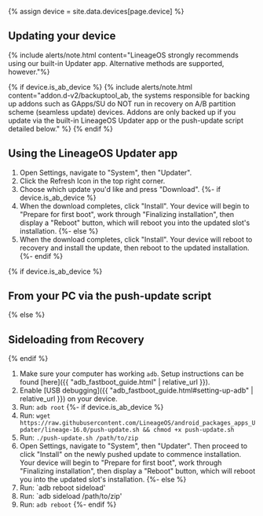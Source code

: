 {% assign device = site.data.devices[page.device] %}

## Updating your device

{% include alerts/note.html content="LineageOS strongly recommends using our built-in Updater app. Alternative methods are supported, however."%}

{% if device.is_ab_device %}
{% include alerts/note.html content="addon.d-v2/backuptool_ab, the systems responsible for backing up addons such as GApps/SU do NOT run in recovery on A/B partition scheme (seamless update) devices. Addons are only backed up if you update via the built-in LineageOS Updater app or the push-update script detailed below." %}
{% endif %}

## Using the LineageOS Updater app

1. Open Settings, navigate to "System", then "Updater".
2. Click the Refresh Icon in the top right corner.
3. Choose which update you'd like and press "Download".
{%- if device.is_ab_device %}
4. When the download completes, click "Install". Your device will begin to "Prepare for first boot", work through "Finalizing installation", then display a "Reboot" button, which will reboot you into the updated slot's installation.
{%- else %}
4. When the download completes, click "Install". Your device will reboot to recovery and install the update, then reboot to the updated installation.
{%- endif %}

{% if device.is_ab_device %}
## From your PC via the push-update script
{% else %}
## Sideloading from Recovery
{% endif %}

1. Make sure your computer has working `adb`. Setup instructions can be found [here]({{ "adb_fastboot_guide.html" | relative_url }}).
2. Enable [USB debugging]({{ "adb_fastboot_guide.html#setting-up-adb" | relative_url }}) on your device.
3. Run: `adb root`
{%- if device.is_ab_device %}
4. Run: `wget https://raw.githubusercontent.com/LineageOS/android_packages_apps_Updater/lineage-16.0/push-update.sh && chmod +x push-update.sh`
5. Run: `./push-update.sh /path/to/zip`
6. Open Settings, navigate to "System", then "Updater". Then proceed to click "Install" on the newly pushed update to commence installation. Your device will begin to "Prepare for first boot", work through "Finalizing installation", then display a "Reboot" button, which will reboot you into the updated slot's installation.
{%- else %}
4. Run: `adb reboot sideload'
5. Run: `adb sideload /path/to/zip'
6. Run: `adb reboot`
{%- endif %}
